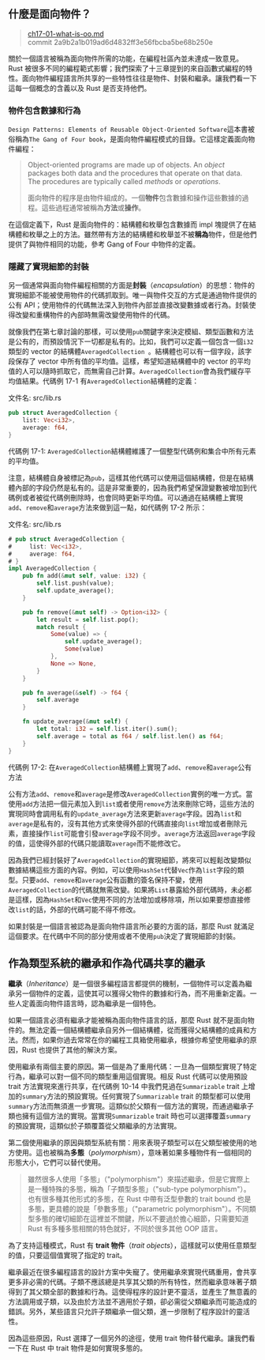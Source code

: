 ## 什麼是面向物件？

> [ch17-01-what-is-oo.md](https://github.com/rust-lang/book/blob/master/second-edition/src/ch17-01-what-is-oo.md)
> <br>
> commit 2a9b2a1b019ad6d4832ff3e56fbcba5be68b250e

關於一個語言被稱為面向物件所需的功能，在編程社區內並未達成一致意見。Rust 被很多不同的編程範式影響；我們探索了十三章提到的來自函數式編程的特性。面向物件編程語言所共享的一些特性往往是物件、封裝和繼承。讓我們看一下這每一個概念的含義以及 Rust 是否支持他們。

### 物件包含數據和行為

`Design Patterns: Elements of Reusable Object-Oriented Software`這本書被俗稱為`The Gang of Four book`，是面向物件編程模式的目錄。它這樣定義面向物件編程：

> Object-oriented programs are made up of objects. An *object* packages both
> data and the procedures that operate on that data. The procedures are
> typically called *methods* or *operations*.
>
> 面向物件的程序是由物件組成的。一個**物件**包含數據和操作這些數據的過程。這些過程通常被稱為**方法**或**操作**。

在這個定義下，Rust 是面向物件的：結構體和枚舉包含數據而 impl 塊提供了在結構體和枚舉之上的方法。雖然帶有方法的結構體和枚舉並不被**稱為**物件，但是他們提供了與物件相同的功能，參考 Gang of Four 中物件的定義。

### 隱藏了實現細節的封裝

另一個通常與面向物件編程相關的方面是**封裝**（*encapsulation*）的思想：物件的實現細節不能被使用物件的代碼抓取到。唯一與物件交互的方式是通過物件提供的公有 API；使用物件的代碼無法深入到物件內部並直接改變數據或者行為。封裝使得改變和重構物件的內部時無需改變使用物件的代碼。

就像我們在第七章討論的那樣，可以使用`pub`關鍵字來決定模組、類型函數和方法是公有的，而預設情況下一切都是私有的。比如，我們可以定義一個包含一個`i32`類型的 vector 的結構體`AveragedCollection `。結構體也可以有一個字段，該字段保存了 vector 中所有值的平均值。這樣，希望知道結構體中的 vector 的平均值的人可以隨時抓取它，而無需自己計算。`AveragedCollection`會為我們緩存平均值結果。代碼例 17-1 有`AveragedCollection`結構體的定義：

<span class="filename">文件名: src/lib.rs</span>

```rust
pub struct AveragedCollection {
    list: Vec<i32>,
    average: f64,
}
```

<span class="caption">代碼例 17-1: `AveragedCollection`結構體維護了一個整型代碼例和集合中所有元素的平均值。</span>

注意，結構體自身被標記為`pub`，這樣其他代碼可以使用這個結構體，但是在結構體內部的字段仍然是私有的。這是非常重要的，因為我們希望保證變數被增加到代碼例或者被從代碼例刪除時，也會同時更新平均值。可以通過在結構體上實現`add`、`remove`和`average`方法來做到這一點，如代碼例 17-2 所示：

<span class="filename">文件名: src/lib.rs</span>

```rust
# pub struct AveragedCollection {
#     list: Vec<i32>,
#     average: f64,
# }
impl AveragedCollection {
    pub fn add(&mut self, value: i32) {
        self.list.push(value);
        self.update_average();
    }

    pub fn remove(&mut self) -> Option<i32> {
        let result = self.list.pop();
        match result {
            Some(value) => {
                self.update_average();
                Some(value)
            },
            None => None,
        }
    }

    pub fn average(&self) -> f64 {
        self.average
    }

    fn update_average(&mut self) {
        let total: i32 = self.list.iter().sum();
        self.average = total as f64 / self.list.len() as f64;
    }
}
```

<span class="caption">代碼例 17-2: 在`AveragedCollection`結構體上實現了`add`、`remove`和`average`公有方法</span>

公有方法`add`、`remove`和`average`是修改`AveragedCollection`實例的唯一方式。當使用`add`方法把一個元素加入到`list`或者使用`remove`方法來刪除它時，這些方法的實現同時會調用私有的`update_average`方法來更新`average`字段。因為`list`和`average`是私有的，沒有其他方式來使得外部的代碼直接向`list`增加或者刪除元素，直接操作`list`可能會引發`average`字段不同步。`average`方法返回`average`字段的值，這使得外部的代碼只能讀取`average`而不能修改它。

因為我們已經封裝好了`AveragedCollection`的實現細節，將來可以輕鬆改變類似數據結構這些方面的內容。例如，可以使用`HashSet`代替`Vec`作為`list`字段的類型。只要`add`、`remove`和`average`公有函數的簽名保持不變，使用`AveragedCollection`的代碼就無需改變。如果將`List`暴露給外部代碼時，未必都是這樣，因為`HashSet`和`Vec`使用不同的方法增加或移除項，所以如果要想直接修改`list`的話，外部的代碼可能不得不修改。

如果封裝是一個語言被認為是面向物件語言所必要的方面的話，那麼 Rust 就滿足這個要求。在代碼中不同的部分使用或者不使用`pub`決定了實現細節的封裝。

## 作為類型系統的繼承和作為代碼共享的繼承

**繼承**（*Inheritance*）是一個很多編程語言都提供的機制，一個物件可以定義為繼承另一個物件的定義，這使其可以獲得父物件的數據和行為，而不用重新定義。一些人定義面向物件語言時，認為繼承是一個特色。

如果一個語言必須有繼承才能被稱為面向物件語言的話，那麼 Rust 就不是面向物件的。無法定義一個結構體繼承自另外一個結構體，從而獲得父結構體的成員和方法。然而，如果你過去常常在你的編程工具箱使用繼承，根據你希望使用繼承的原因，Rust 也提供了其他的解決方案。

使用繼承有兩個主要的原因。第一個是為了重用代碼：一旦為一個類型實現了特定行為，繼承可以對一個不同的類型重用這個實現。相反 Rust 代碼可以使用預設 trait 方法實現來進行共享，在代碼例 10-14 中我們見過在`Summarizable` trait 上增加的`summary`方法的預設實現。任何實現了`Summarizable` trait 的類型都可以使用`summary`方法而無須進一步實現。這類似於父類有一個方法的實現，而通過繼承子類也擁有這個方法的實現。當實現`Summarizable` trait 時也可以選擇覆蓋`summary`的預設實現，這類似於子類覆蓋從父類繼承的方法實現。

第二個使用繼承的原因與類型系統有關：用來表現子類型可以在父類型被使用的地方使用。這也被稱為**多態**（*polymorphism*），意味著如果多種物件有一個相同的形態大小，它們可以替代使用。

<!-- PROD: START BOX -->

> 雖然很多人使用「多態」（"polymorphism"）來描述繼承，但是它實際上是一種特殊的多態，稱為「子類型多態」（"sub-type polymorphism"）。也有很多種其他形式的多態，在 Rust 中帶有泛型參數的 trait bound 也是多態，更具體的說是「參數多態」（"parametric polymorphism"）。不同類型多態的確切細節在這裡並不關鍵，所以不要過於擔心細節，只需要知道 Rust 有多種多態相關的特色就好，不同於很多其他 OOP 語言。

<!-- PROD: END BOX -->

為了支持這種模式，Rust 有 **trait 物件**（*trait objects*），這樣就可以使用任意類型的值，只要這個值實現了指定的 trait。

繼承最近在很多編程語言的設計方案中失寵了。使用繼承來實現代碼重用，會共享更多非必需的代碼。子類不應該總是共享其父類的所有特性，然而繼承意味著子類得到了其父類全部的數據和行為。這使得程序的設計更不靈活，並產生了無意義的方法調用或子類，以及由於方法並不適用於子類，卻必需從父類繼承而可能造成的錯誤。另外，某些語言只允許子類繼承一個父類，進一步限制了程序設計的靈活性。

因為這些原因，Rust 選擇了一個另外的途徑，使用 trait 物件替代繼承。讓我們看一下在 Rust 中 trait 物件是如何實現多態的。